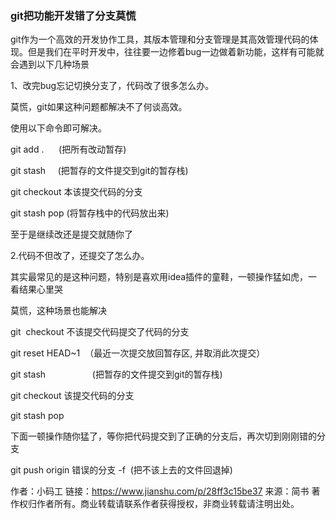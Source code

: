 <!--
 * @Author: wangyunbo
 * @Date: 2022-02-24 15:24:46
 * @LastEditors: wangyunbo
 * @LastEditTime: 2022-02-24 15:24:46
 * @FilePath: \dayByday\git\分支.md
 * @Description: file content
-->
### git把功能开发错了分支莫慌

git作为一个高效的开发协作工具，其版本管理和分支管理是其高效管理代码的体现。但是我们在平时开发中，往往要一边修着bug一边做着新功能，这样有可能就会遇到以下几种场景

1、改完bug忘记切换分支了，代码改了很多怎么办。

莫慌，git如果这种问题都解决不了何谈高效。

使用以下命令即可解决。

git add .      (把所有改动暂存)

git stash     (把暂存的文件提交到git的暂存栈)

git checkout 本该提交代码的分支 

git stash pop (将暂存栈中的代码放出来)

至于是继续改还是提交就随你了

2.代码不但改了，还提交了怎么办。

其实最常见的是这种问题，特别是喜欢用idea插件的童鞋，一顿操作猛如虎，一看结果心里哭

莫慌，这种场景也能解决

git  checkout 不该提交代码提交了代码的分支

git reset HEAD~1  （最近一次提交放回暂存区, 并取消此次提交）

git stash                   (把暂存的文件提交到git的暂存栈)

git checkout 该提交代码的分支

git stash pop

下面一顿操作随你猛了，等你把代码提交到了正确的分支后，再次切到刚刚错的分支

git push origin 错误的分支 -f  (把不该上去的文件回退掉)

作者：小码工
链接：https://www.jianshu.com/p/28ff3c15be37
来源：简书
著作权归作者所有。商业转载请联系作者获得授权，非商业转载请注明出处。